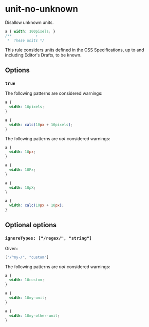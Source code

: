 # unit-no-unknown

Disallow unknown units.

```css
a { width: 100pixels; }
/**           ↑
 *  These units */
```

This rule considers units defined in the CSS Specifications, up to and including Editor's Drafts, to be known.

## Options

### `true`

The following patterns are considered warnings:

```css
a {
  width: 10pixels;
}
```

```css
a {
  width: calc(10px + 10pixels);
}
```

The following patterns are *not* considered warnings:

```css
a {
  width: 10px;
}  
```

```css
a {
  width: 10Px;
}  
```

```css
a {
  width: 10pX;
}  
```

```css
a {
  width: calc(10px + 10px);
}
```

## Optional options

### `ignoreTypes: ["/regex/", "string"]`

Given:

```js
["/^my-/", "custom"]
```

The following patterns are *not* considered warnings:

```css
a {
  width: 10custom;
}
```

```css
a {
  width: 10my-unit;
}
```

```css
a {
  width: 10my-other-unit;
}
```
